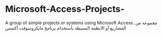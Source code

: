 # Microsoft-Access-Projects-
A group of simple projects or systems using Microsoft Access. مجموعة من المشاريع أو الانظمة البسيطة بأستخدام  برنامج مايكروسوفت أكسس
